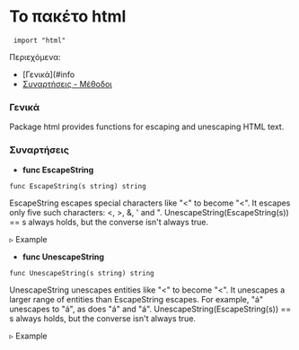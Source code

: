  # Το πακέτο html

```golang
 import "html"
```
Περιεχόμενα:
* [Γενικά](#info
* [Συναρτήσεις - Μέθοδοι](#funcs)

### <a name="info"></a>Γενικά 
Package html provides functions for escaping and unescaping HTML text.

### <a name="funcs"></a>Συναρτήσεις  

* **func EscapeString**

```golang
func EscapeString(s string) string
```
EscapeString escapes special characters like "<" to become "&lt;". It escapes only five such characters: <, >, &, ' and ". UnescapeString(EscapeString(s)) == s always holds, but the converse isn't always true.

▹ Example
* **func UnescapeString**

```golang
func UnescapeString(s string) string
```
UnescapeString unescapes entities like "&lt;" to become "<". It unescapes a larger range of entities than EscapeString escapes. For example, "&aacute;" unescapes to "á", as does "&#225;" and "&#xE1;". UnescapeString(EscapeString(s)) == s always holds, but the converse isn't always true.

▹ Example
